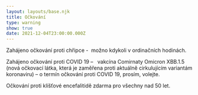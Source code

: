 ```yaml
---
layout: layouts/base.njk
title: Očkování
type: warning
show: true
date: 2021-12-04T23:00:00.000Z
---
```


Zahájeno očkování proti chřipce -  možno kdykoli v ordinačních hodinách.

Zahájeno očkování proti COVID 19 –   vakcína Comirnaty Omicron XBB.1.5 (nová očkovací látka, která je zaměřena proti aktuálně cirkulujícím variantám koronaviru) – o termín očkování proti COVID 19, prosím, volejte.

Očkování proti klíšťové encefalitidě zdarma pro všechny nad 50 let.